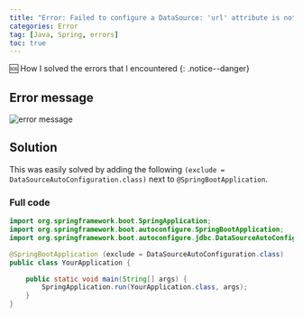 ```yaml
---
title: "Error: Failed to configure a DataSource: 'url' attribute is not specified and no embedded datasource could be configured."
categories: Error
tag: [Java, Spring, errors]
toc: true
---
```


🆘 How I solved the errors that I encountered
{: .notice--danger}

## Error message

![error message](https://i.imgur.com/6XPP3b1.png)

## Solution
This was easily solved by adding the following ```(exclude = DataSourceAutoConfiguration.class)``` next to ```@SpringBootApplication```. 

### Full code
```java
import org.springframework.boot.SpringApplication;
import org.springframework.boot.autoconfigure.SpringBootApplication;
import org.springframework.boot.autoconfigure.jdbc.DataSourceAutoConfiguration;

@SpringBootApplication (exclude = DataSourceAutoConfiguration.class)
public class YourApplication {

    public static void main(String[] args) {
        SpringApplication.run(YourApplication.class, args);
    }
}
```